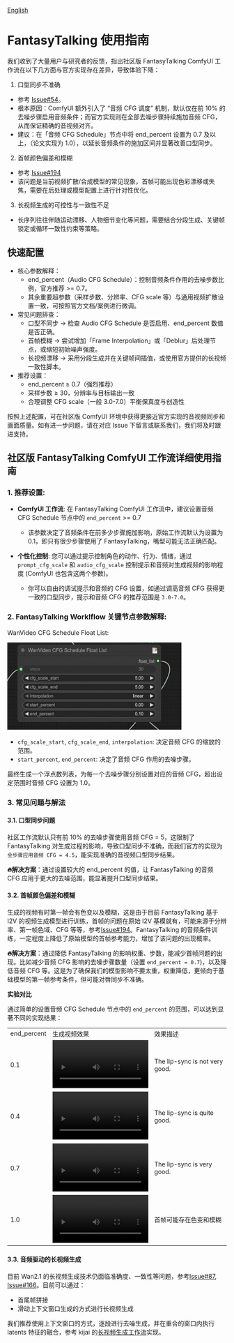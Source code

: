 [English]("./tips.md")

# FantasyTalking 使用指南

我们收到了大量用户与研究者的反馈，指出社区版 FantasyTalking ComfyUI 工作流在以下几方面与官方实现存在差异，导致体验下降：  

1. 口型同步不准确
- 参考 [Issue#54](https://github.com/Fantasy-AMAP/fantasy-talking/issues/54#issuecomment-2890198393)。  
- 根本原因：ComfyUI 额外引入了 “音频 CFG 调度” 机制，默认仅在前 10% 的去噪步骤启用音频条件；而官方实现则在全部去噪步骤持续施加音频 CFG，从而保证精确的音视频对齐。
- 建议：在「音频 CFG Schedule」节点中将 end_percent 设置为 0.7 及以上，（论文实现为 1.0），以延长音频条件的施加区间并显著改善口型同步。

2. 首帧颜色偏差和模糊
- 参考 [Issue#194](https://github.com/kijai/ComfyUI-WanVideoWrapper/issues/194)
- 该问题是当前视频扩散/合成模型的常见现象，首帧可能出现色彩漂移或失焦，需要在后处理或模型配置上进行针对性优化。

3. 长视频生成的可控性与一致性不足
- 长序列往往伴随运动漂移、人物细节变化等问题，需要结合分段生成、关键帧锁定或循环一致性约束等策略。

## 快速配置

- 核心参数解释：
	- end_percent（Audio CFG Schedule）：控制音频条件作用的去噪步数比例，官方推荐 >= 0.7。
	- 其余重要超参数（采样步数、分辨率、CFG scale 等）与通用视频扩散设置一致，可按照官方文档/案例进行微调。
- 常见问题排查：
	- 口型不同步 → 检查 Audio CFG Schedule 是否启用、end_percent 数值是否正确。
	- 首帧模糊 → 尝试增加「Frame Interpolation」或「Deblur」后处理节点，或缩短初始噪声强度。
	- 长视频漂移 → 采用分段生成并在关键帧间插值，或使用官方提供的长视频一致性脚本。
- 推荐设置：
	- end_percent ≥ 0.7（强烈推荐）
  -	采样步数 ≥ 30，分辨率与目标输出一致
  -	合理调整 CFG scale（一般 3.0-7.0）平衡保真度与创造性

按照上述配置，可在社区版 ComfyUI 环境中获得更接近官方实现的音视频同步和画面质量。如有进一步问题，请在对应 Issue 下留言或联系我们，我们将及时跟进支持。


## 社区版 FantasyTalking ComfyUI 工作流详细使用指南

### 1. 推荐设置:
- **ComfyUI 工作流**: 在 FantasyTalking ComfyUI 工作流中，建议设置音频 CFG Schedule 节点中的 `end_percent` >= 0.7
  - 该参数决定了音频条件在前多少步骤施加影响，原始工作流默认为设置为 0.1，即只有很少步骤使用了 FantasyTalking，嘴型可能无法正确匹配。

- **个性化控制**: 您可以通过提示控制角色的动作、行为、情绪，通过 `prompt_cfg_scale` 和 `audio_cfg_scale` 控制提示和音频对生成视频的影响程度 (ComfyUI 也包含这两个参数)。
  - 你可以自由的调试提示和音频的 CFG 设置，如通过调高音频 CFG 获得更一致的口型同步，提示和音频 CFG 的推荐范围是 `3.0-7.0`。

### 2. FantasyTalking Worklflow 关键节点参数解释:
WanVideo CFG Schedule Float List:

<img src="assets/audio_cfg_node.png" alt="Example"  width="400" height="200" />

* `cfg_scale_start`, `cfg_scale_end`, `interpolation`: 决定音频 CFG 的缩放的范围。
* `start_percent`, `end_percent`: 决定了音频 CFG 作用的去噪步骤。

最终生成一个浮点数列表，为每一个去噪步骤分别设置对应的音频 CFG，超出设定范围时音频 CFG 设置为 1.0。

### 3. 常见问题与解法

#### 3.1. 口型同步问题

社区工作流默认只有前 10% 的去噪步骤使用音频 CFG = 5，这限制了 FantasyTalking 对生成过程的影响，导致口型同步不准确，而我们官方的实现为`全步骤应用音频 CFG = 4.5`，能实现准确的音视频口型同步结果。

**🔥解决方案**：通过设置较大的 end_percent 的值，让 FantasyTalking 的音频 CFG 应用于更大的去噪范围，能显著提升口型同步结果。

#### 3.2. 首帧颜色偏差和模糊
生成的视频有时第一帧会有色变以及模糊，这是由于目前 FantasyTalking 基于 I2V 的视频生成模型进行训练，首帧的问题在原始 I2V 基模就有，可能来源于分辨率、第一帧色域、CFG 等等，参考[Issue#194](https://github.com/kijai/ComfyUI-WanVideoWrapper/issues/194)。FantasyTalking 的音频条件训练，一定程度上降低了原始模型的首帧参考能力，增加了该问题的出现概率。

**🔥解决方案**：通过降低 FantasyTalking 的影响权重、步数，能减少首帧问题的出现。比如减少音频 CFG 影响的去噪步骤数量（设置 `end_percent = 0.7`)，以及降低音频 CFG 等。这是为了确保我们的模型影响不要太重，权重降低，更倾向于基础模型的第一帧参考条件，但可能对唇同步不准确。

**实验对比**  

通过简单的设置音频 CFG Schedule 节点中的 `end_percent` 的范围，可以达到显著不同的实现结果：

<table>
  <tr>
    <td>end_percent</td>
    <td>生成视频效果</td>
    <td>效果描述</td>
  </tr>
  <tr>
    <td>0.1</td>
    <td>
      <video controls style="width: 220px; height: auto;">
        <source src="https://github.com/user-attachments/assets/3479089e-e5ca-45ad-a69e-88ef4e11603b" type="video/mp4">
        您的浏览器不支持视频标签。
      </video>
    </td>
    <td>The lip-sync is not very good.</td>
      </tr>
  <tr>
    <td>0.4</td>
    <td>
      <video controls style="width: 220px; height: auto;">
        <source src="https://github.com/user-attachments/assets/716c830f-bef2-44cc-970b-f776efd1f1ee" type="video/mp4">
        您的浏览器不支持视频标签。
      </video>
    </td>
    <td>The lip-sync is quite good.</td>
  </tr>
  <tr>
    <td>0.7</td>
    <td>
      <video controls style="width: 220px; height: auto;">
        <source src="https://github.com/user-attachments/assets/82189ed3-5647-4277-b27a-4753619024a2" type="video/mp4">
        您的浏览器不支持视频标签。
      </video>
    </td>
    <td>The lip-sync is very good.</td>
  </tr>
  <tr>
    <td>1.0</td>
    <td>
      <video controls style="width: 220px; height: auto;">
        <source src="https://github.com/user-attachments/assets/9e0a4f90-d2e6-4ac8-baf9-7979090df9c0" type="video/mp4">
        您的浏览器不支持视频标签。
      </video>
    </td>
    <td>首帧可能存在色变和模糊</td>
  </tr>
</table>

#### 3.3. 音频驱动的长视频生成

目前 Wan2.1 的长视频生成技术仍面临准确度、一致性等问题，参考[Issue#87](https://github.com/kijai/ComfyUI-WanVideoWrapper/issues/87), [Issue#166](https://github.com/kijai/ComfyUI-WanVideoWrapper/issues/166)。目前可以通过：
- 首尾帧拼接
- 滑动上下文窗口生成的方式进行长视频生成

我们推荐使用上下文窗口的方式，逐段进行去噪生成，并在重合的窗口内执行 latents 特征的融合，参考 kijai 的[长视频生成工作流](https://github.com/kijai/ComfyUI-WanVideoWrapper/blob/main/example_workflows/wanvideo_long_T2V_example_01.json)实现。
